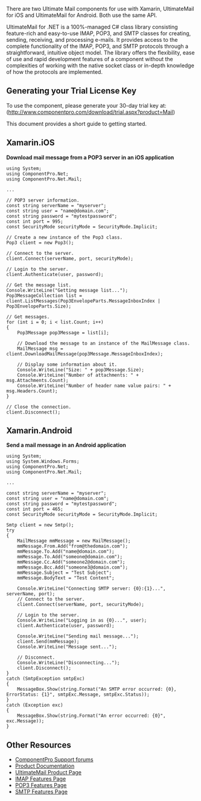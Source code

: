 There are two Ultimate Mail components for use with Xamarin, UltimateMail for iOS and UltimateMail for Android. Both use the same API.

UltimateMail for .NET is a 100%-managed C# class library consisting feature-rich and easy-to-use IMAP, POP3, and SMTP classes for creating, sending, receiving, and processing e-mails. It provides access to the complete functionality of the IMAP, POP3, and SMTP protocols through a straightforward, intuitive object model. The library offers the flexibility, ease of use and rapid development features of a component without the complexities of working with the native socket class or in-depth knowledge of how the protocols are implemented.

## Generating your Trial License Key
To use the component, please generate your 30-day trial key at: (http://www.componentpro.com/download/trial.aspx?product=Mail)

This document provides a short guide to getting started.

Xamarin.iOS
-----------

<b>Download mail message from a POP3 server in an iOS application</b> 

	using System;
	using ComponentPro.Net;
	using ComponentPro.Net.Mail;

	...

	// POP3 server information. 
	const string serverName = "myserver";
	const string user = "name@domain.com";
	const string password = "mytestpassword";
	const int port = 995;
	const SecurityMode securityMode = SecurityMode.Implicit;

	// Create a new instance of the Pop3 class.
	Pop3 client = new Pop3();

	// Connect to the server.
	client.Connect(serverName, port, securityMode);

	// Login to the server.
	client.Authenticate(user, password);

	// Get the message list.
	Console.WriteLine("Getting message list...");
	Pop3MessageCollection list = client.ListMessages(Pop3EnvelopeParts.MessageInboxIndex | Pop3EnvelopeParts.Size);

	// Get messages. 
	for (int i = 0; i < list.Count; i++)
	{
		Pop3Message pop3Message = list[i];

		// Download the message to an instance of the MailMessage class. 
		MailMessage msg = client.DownloadMailMessage(pop3Message.MessageInboxIndex);

		// Display some information about it. 
		Console.WriteLine("Size: " + pop3Message.Size);
		Console.WriteLine("Number of attachments: " + msg.Attachments.Count);
		Console.WriteLine("Number of header name value pairs: " + msg.Headers.Count);
	}

	// Close the connection.
	client.Disconnect();


Xamarin.Android
---------------

<b>Send a mail message in an Android application</b> 

	using System;
	using System.Windows.Forms;
	using ComponentPro.Net;
	using ComponentPro.Net.Mail;

	...

	const string serverName = "myserver";
	const string user = "name@domain.com";
	const string password = "mytestpassword";
	const int port = 465;
	const SecurityMode securityMode = SecurityMode.Implicit;

	Smtp client = new Smtp();
	try
	{
		MailMessage mmMessage = new MailMessage();
		mmMessage.From.Add("from@thedomain.com");
		mmMessage.To.Add("name@domain.com");
		mmMessage.To.Add("someone@domain.com");
		mmMessage.Cc.Add("someone2@domain.com");
		mmMessage.Bcc.Add("someone3@domain.com");
		mmMessage.Subject = "Test Subject";
		mmMessage.BodyText = "Test Content";

		Console.WriteLine("Connecting SMTP server: {0}:{1}...", serverName, port);
		// Connect to the server. 
		client.Connect(serverName, port, securityMode);

		// Login to the server. 
		Console.WriteLine("Logging in as {0}...", user);
		client.Authenticate(user, password);

		Console.WriteLine("Sending mail message...");
		client.Send(mmMessage);
		Console.WriteLine("Message sent...");

		// Disconnect. 
		Console.WriteLine("Disconnecting...");
		client.Disconnect();
	}
	catch (SmtpException smtpExc)
	{
		MessageBox.Show(string.Format("An SMTP error occurred: {0}, ErrorStatus: {1}", smtpExc.Message, smtpExc.Status));
	}
	catch (Exception exc)
	{
		MessageBox.Show(string.Format("An error occurred: {0}", exc.Message));
	}


## Other Resources

* [ComponentPro Support forums](http://www.componentpro.com/forums/)
* [Product Documentation](http://www.componentpro.com/doc/mail/)
* [UltimateMail Product Page](http://www.componentpro.com/mail.netcf/)
* [IMAP Features Page](http://www.componentpro.com/imap.netcf/)
* [POP3 Features Page](http://www.componentpro.com/pop3.netcf/)
* [SMTP Features Page](http://www.componentpro.com/smtp.netcf/)
